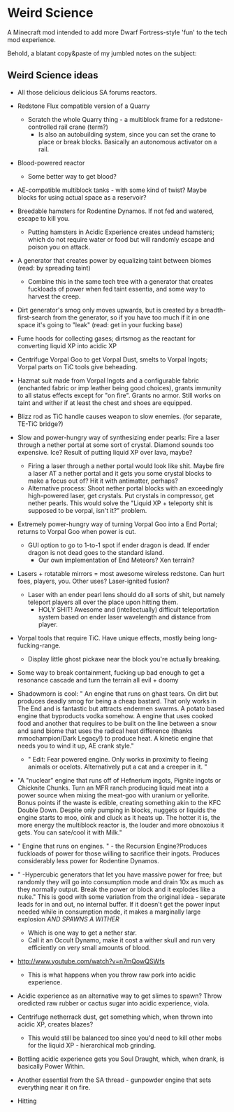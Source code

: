 Weird Science
============

A Minecraft mod intended to add more Dwarf Fortress-style 'fun' to the tech mod experience.

Behold, a blatant copy&paste of my jumbled notes on the subject:

Weird Science ideas
--------

* All those delicious delicious SA forums reactors.
* Redstone Flux compatible version of a Quarry
    + Scratch the whole Quarry thing - a multiblock frame for a redstone-controlled rail crane (term?) 
        - Is also an autobuilding system, since you can set the crane to place or break blocks. Basically an autonomous activator on a rail.

* Blood-powered reactor
    + Some better way to get blood?
* AE-compatible multiblock tanks - with some kind of twist? Maybe blocks for using actual space as a reservoir? 

* Breedable hamsters for Rodentine Dynamos. If not fed and watered, escape to kill you.
    + Putting hamsters in Acidic Experience creates undead hamsters; which do not require water or food but will randomly escape and poison you on attack.
* A generator that creates power by equalizing taint between biomes (read: by spreading taint)
    + Combine this in the same tech tree with a generator that creates fuckloads of power when fed taint essentia, and some way to harvest the creep.
* Dirt generator's smog only moves upwards, but is created by a breadth-first-search from the generator, so if you have too much if it in one space it's going to "leak" (read: get in your fucking base)
* Fume hoods for collecting gases; dirtsmog as the reactant for converting liquid XP into acidic XP
* Centrifuge Vorpal Goo to get Vorpal Dust, smelts to Vorpal Ingots; Vorpal parts on TiC tools give beheading.
* Hazmat suit made from Vorpal Ingots and a configurable fabric (enchanted fabric or imp leather being good choices), grants immunity to all status effects except for "on fire". Grants no armor. Still works on taint and wither if at least the chest and shoes are equipped.
* Blizz rod as TiC handle causes weapon to slow enemies. (for separate, TE-TiC bridge?)
* Slow and power-hungry way of synthesizing ender pearls: Fire a laser through a nether portal at some sort of crystal. Diamond sounds too expensive. Ice? Result of putting liquid XP over lava, maybe?
    + Firing a laser through a nether portal would look like shit. Maybe fire a laser AT a nether portal and it gets you some crystal blocks to make a focus out of? Hit it with antimatter, perhaps?
    + Alternative process: Shoot nether portal blocks with an exceedingly high-powered laser, get crystals. Put crystals in compressor, get nether pearls. This would solve the "Liquid XP + teleporty shit is supposed to be vorpal, isn't it?" problem.
* Extremely power-hungry way of turning Vorpal Goo into a End Portal; returns to Vorpal Goo when power is cut.
    + GUI option to go to 1-to-1 spot if ender dragon is dead. If ender dragon is not dead goes to the standard island.
        - Our own implementation of End Meteors? Xen terrain?
* Lasers + rotatable mirrors = most awesome wireless redstone. Can hurt foes, players, you. Other uses? Laser-ignited fusion?
    + Laser with an ender pearl lens should do all sorts of shit, but namely teleport players all over the place upon hitting them.
        - HOLY SHIT! Awesome and (intellectually) difficult teleportation system based on ender laser wavelength and distance from player.
* Vorpal tools that require TiC. Have unique effects, mostly being long-fucking-range.
    + Display little ghost pickaxe near the block you're actually breaking.
* Some way to break containment, fucking up bad enough to get a resonance cascade and turn the terrain all evil + doomy
* Shadowmorn is cool: " An engine that runs on ghast tears. On dirt but produces deadly smog for being a cheap bastard. That only works in The End and is fantastic but attracts endermen swarms. A potato based engine that byproducts vodka somehow. A engine that uses cooked food and another that requires to be built on the line between a snow and sand biome that uses the radical heat difference (thanks mmochampion/Dark Legacy!) to produce heat. A kinetic engine that needs you to wind it up, AE crank style."
    + " Edit: Fear powered engine. Only works in proximity to fleeing animals or ocelots. Alternatively put a cat and a creeper in it. "
* "A "nuclear" engine that runs off of Hefnerium ingots, Pignite ingots or Chicknite Chunks. Turn an MFR ranch producing liquid meat into a power source when mixing the meat-goo with uranium or yellorite. Bonus points if the waste is edible, creating something akin to the KFC Double Down. Despite only pumping in blocks, nuggets or liquids the engine starts to moo, oink and cluck as it heats up. The hotter it is, the more energy the multiblock reactor is, the louder and more obnoxoius it gets. You can sate/cool it with Milk."
* " Engine that runs on engines. " - the Recursion Engine?Produces fuckloads of power for those willing to sacrifice their ingots. Produces considerably less power for Rodentine Dynamos.
* " -Hypercubic generators that let you have massive power for free; but randomly they will go into consumption mode and drain 10x as much as they normally output. Break the power or block and it explodes like a nuke." This is good with some variation from the original idea - separate leads for in and out, no internal buffer. If it doesn't get the power input needed while in consumption mode, it makes a marginally large explosion *AND SPAWNS A WITHER*
    + Which is one way to get a nether star.
    + Call it an Occult Dynamo, make it cost a wither skull and run very efficiently on very small amounts of blood.
* http://www.youtube.com/watch?v=n7mQowQSWfs
    + This is what happens when you throw raw pork into acidic experience.
* Acidic experience as an alternative way to get slimes to spawn? Throw oredicted raw rubber or cactus sugar into acidic experience, viola.
* Centrifuge netherrack dust, get something which, when thrown into acidic XP, creates blazes?
    + This would still be balanced too since you'd need to kill other mobs for the liquid XP - hierarchical mob grinding.
* Bottling acidic experience gets you Soul Draught, which, when drank, is basically Power Within.
* Another essential from the SA thread - gunpowder engine that sets everything near it on fire.
* Hitting 